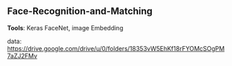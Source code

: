 ## Face-Recognition-and-Matching

**Tools**: Keras FaceNet, image Embedding

data: https://drive.google.com/drive/u/0/folders/18353vW5EhKf18rFYOMcSOgPM7aZJ2FMv
